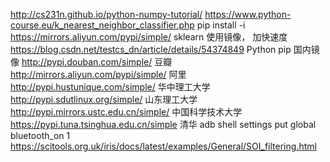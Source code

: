http://cs231n.github.io/python-numpy-tutorial/
https://www.python-course.eu/k_nearest_neighbor_classifier.php
pip install -i https://mirrors.aliyun.com/pypi/simple/  sklearn  使用镜像， 加快速度     https://blog.csdn.net/testcs_dn/article/details/54374849   Python pip 国内镜像  http://pypi.douban.com/simple/ 豆瓣
http://mirrors.aliyun.com/pypi/simple/ 阿里
http://pypi.hustunique.com/simple/ 华中理工大学
http://pypi.sdutlinux.org/simple/ 山东理工大学
http://pypi.mirrors.ustc.edu.cn/simple/ 中国科学技术大学
https://pypi.tuna.tsinghua.edu.cn/simple 清华 
adb shell settings put global bluetooth_on 1
https://scitools.org.uk/iris/docs/latest/examples/General/SOI_filtering.html
